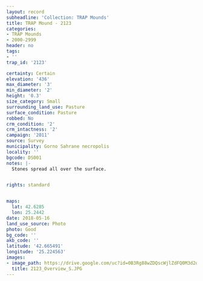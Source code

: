 ```yaml
---
layout: record
subheadline: 'Collection: TRAP Mounds'
title: TRAP Mound - 2123
categories:
- TRAP Mounds
- 2000-2999
header: no
tags:
- ''
trap_id: '2123'

certainty: Certain
elevation: '436'
max_diameter: '3'
min_diameter: '2'
height: '0.3'
size_category: Small
surrounding_land_use: Pasture
surface_condition: Pasture
robbed: No
crm_condition: '2'
crm_intactness: '2'
campaign: '2011'
source: Survey
municipality: Gorno Sahrane necropolis
locality: ''
bgcode: DS001
notes: |-
  Stones spread all over the surface.


rights: standard


maps:
  lat: 42.6285
  lon: 25.2442
date: 2018-05-16
land_use_source: Photo
photo: Good
bg_code: ''
akb_code: ''
latitude: '42.665491'
longitude: '25.224563'
images:
- image_path: https://drive.google.com/uc?id=0B3Rg88wZDQscWjlZdFQ0M3d2djA
  title: 2123_Overview_S.JPG
---
```


